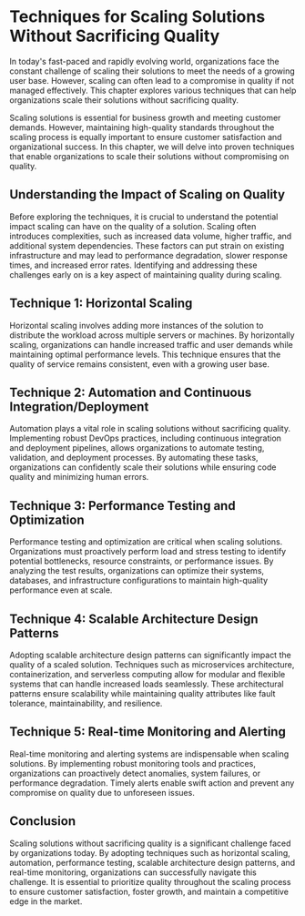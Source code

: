 Techniques for Scaling Solutions Without Sacrificing Quality
=====================================================================

In today's fast-paced and rapidly evolving world, organizations face the constant challenge of scaling their solutions to meet the needs of a growing user base. However, scaling can often lead to a compromise in quality if not managed effectively. This chapter explores various techniques that can help organizations scale their solutions without sacrificing quality.



Scaling solutions is essential for business growth and meeting customer demands. However, maintaining high-quality standards throughout the scaling process is equally important to ensure customer satisfaction and organizational success. In this chapter, we will delve into proven techniques that enable organizations to scale their solutions without compromising on quality.

Understanding the Impact of Scaling on Quality
----------------------------------------------

Before exploring the techniques, it is crucial to understand the potential impact scaling can have on the quality of a solution. Scaling often introduces complexities, such as increased data volume, higher traffic, and additional system dependencies. These factors can put strain on existing infrastructure and may lead to performance degradation, slower response times, and increased error rates. Identifying and addressing these challenges early on is a key aspect of maintaining quality during scaling.

Technique 1: Horizontal Scaling
-------------------------------

Horizontal scaling involves adding more instances of the solution to distribute the workload across multiple servers or machines. By horizontally scaling, organizations can handle increased traffic and user demands while maintaining optimal performance levels. This technique ensures that the quality of service remains consistent, even with a growing user base.

Technique 2: Automation and Continuous Integration/Deployment
-------------------------------------------------------------

Automation plays a vital role in scaling solutions without sacrificing quality. Implementing robust DevOps practices, including continuous integration and deployment pipelines, allows organizations to automate testing, validation, and deployment processes. By automating these tasks, organizations can confidently scale their solutions while ensuring code quality and minimizing human errors.

Technique 3: Performance Testing and Optimization
-------------------------------------------------

Performance testing and optimization are critical when scaling solutions. Organizations must proactively perform load and stress testing to identify potential bottlenecks, resource constraints, or performance issues. By analyzing the test results, organizations can optimize their systems, databases, and infrastructure configurations to maintain high-quality performance even at scale.

Technique 4: Scalable Architecture Design Patterns
--------------------------------------------------

Adopting scalable architecture design patterns can significantly impact the quality of a scaled solution. Techniques such as microservices architecture, containerization, and serverless computing allow for modular and flexible systems that can handle increased loads seamlessly. These architectural patterns ensure scalability while maintaining quality attributes like fault tolerance, maintainability, and resilience.

Technique 5: Real-time Monitoring and Alerting
----------------------------------------------

Real-time monitoring and alerting systems are indispensable when scaling solutions. By implementing robust monitoring tools and practices, organizations can proactively detect anomalies, system failures, or performance degradation. Timely alerts enable swift action and prevent any compromise on quality due to unforeseen issues.

Conclusion
----------

Scaling solutions without sacrificing quality is a significant challenge faced by organizations today. By adopting techniques such as horizontal scaling, automation, performance testing, scalable architecture design patterns, and real-time monitoring, organizations can successfully navigate this challenge. It is essential to prioritize quality throughout the scaling process to ensure customer satisfaction, foster growth, and maintain a competitive edge in the market.
